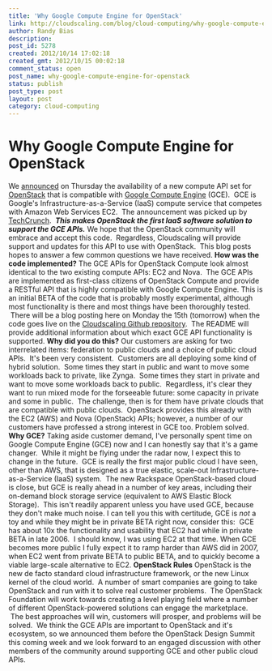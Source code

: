 ```yaml
---
title: 'Why Google Compute Engine for OpenStack'
link: http://cloudscaling.com/blog/cloud-computing/why-google-compute-engine-for-openstack/
author: Randy Bias
description: 
post_id: 5278
created: 2012/10/14 17:02:18
created_gmt: 2012/10/15 00:02:18
comment_status: open
post_name: why-google-compute-engine-for-openstack
status: publish
post_type: post
layout: post
category: cloud-computing
---
```


# Why Google Compute Engine for OpenStack

We [announced](http://www.prweb.com/releases/2012/10/prweb10007992.htm) on Thursday the availability of a new compute API set for [OpenStack](http://www.openstack.org) that is compatible with [Google Compute Engine](https://cloud.google.com/products/compute-engine) (GCE).  GCE is Google's Infrastructure-as-a-Service (IaaS) compute service that competes with Amazon Web Services EC2.  The announcement was picked up by [TechCrunch](http://techcrunch.com/2012/10/12/cloudscaling-opens-google-compute-engine-apis-to-openstack-provides-alternative-to-amazon-web-services/).  _**This makes OpenStack the first IaaS software solution to support the GCE APIs.**_ We hope that the OpenStack community will embrace and accept this code.  Regardless, Cloudscaling will provide support and updates for this API to use with OpenStack.  This blog posts hopes to answer a few common questions we have received. **How was the code implemented?** The GCE APIs for OpenStack Compute look almost identical to the two existing compute APIs: EC2 and Nova.  The GCE APIs are implemented as first-class citizens of OpenStack Compute and provide a RESTful API that is highly compatible with Google Compute Engine. This is an initial BETA of the code that is probably mostly experimental, although most functionality is there and most things have been thoroughly tested.  There will be a blog posting here on Monday the 15th (tomorrow) when the code goes live on the [Cloudscaling Github repository](https://github.com/cloudscaling).  The README will provide additional information about which exact GCE API functionality is supported. **Why did you do this?** Our customers are asking for two interrelated items: federation to public clouds and a choice of public cloud APIs.  It's been very consistent.  Customers are all deploying some kind of hybrid solution.  Some times they start in public and want to move some workloads back to private, like Zynga.  Some times they start in private and want to move some workloads back to public.  Regardless, it's clear they want to run mixed mode for the forseeable future: some capacity in private and some in public.  The challenge, then is for them have private clouds that are compatible with public clouds.  OpenStack provides this already with the EC2 (AWS) and Nova (OpenStack) APIs; however, a number of our customers have professed a strong interest in GCE too. Problem solved. **Why GCE?** Taking aside customer demand, I've personally spent time on Google Compute Engine (GCE) now and I can honestly say that it's a game changer.  While it might be flying under the radar now, I expect this to change in the future.  GCE is really the first major public cloud I have seen, other than AWS, that is designed as a true elastic, scale-out Infrastructure-as-a-Service (IaaS) system.  The new Rackspace OpenStack-based cloud is close, but GCE is really ahead in a number of key areas, including their on-demand block storage service (equivalent to AWS Elastic Block Storage).  This isn't readily apparent unless you have used GCE, because they don't make much noise. I can tell you this with certitude, GCE is *not* a toy and while they might be in private BETA right now, consider this:  GCE has about 10x the functionality and usability that EC2 had while in private BETA in late 2006.  I should know, I was using EC2 at that time. When GCE becomes more public I fully expect it to ramp harder than AWS did in 2007, when EC2 went from private BETA to public BETA, and to quickly become a viable large-scale alternative to EC2. **OpenStack Rules** OpenStack is the new de facto standard cloud infrastructure framework, or the new Linux kernel of the cloud world.  A number of smart companies are going to take OpenStack and run with it to solve real customer problems.  The OpenStack Foundation will work towards creating a level playing field where a number of different OpenStack-powered solutions can engage the marketplace.  The best approaches will win, customers will prosper, and problems will be solved.  We think the GCE APIs are important to OpenStack and it's ecosystem, so we announced them before the OpenStack Design Summit this coming week and we look forward to an engaged discussion with other members of the community around supporting GCE and other public cloud APIs.